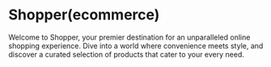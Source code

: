 # Shopper(ecommerce)
 Welcome to Shopper, your premier destination for an unparalleled online shopping experience. Dive into a world where convenience meets style, and discover a curated selection of products that cater to your every need.
